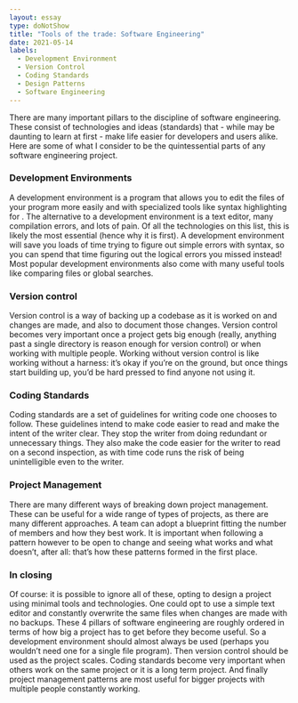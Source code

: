 ```yaml
---
layout: essay
type: doNotShow
title: "Tools of the trade: Software Engineering"
date: 2021-05-14
labels:
  - Development Environment
  - Version Control
  - Coding Standards
  - Design Patterns
  - Software Engineering
---
```



There are many important pillars to the discipline of software engineering. These consist of technologies and ideas (standards) that - while may be daunting to learn at first - make life easier for developers and users alike. Here are some of what I consider to be the quintessential parts of any software engineering project. 

### Development Environments

A development environment is a program that allows you to edit the files of your program more easily and with specialized tools like syntax highlighting for . The alternative to a development environment is a text editor, many compilation errors, and lots of pain. Of all the technologies on this list, this is likely the most essential (hence why it is first). A development environment will save you loads of time trying to figure out simple errors with syntax, so you can spend that time figuring out the logical errors you missed instead! Most popular development environments also come with many useful tools like comparing files or global searches.

### Version control

Version control is a way of backing up a codebase as it is worked on and changes are made, and also to document those changes. Version control becomes very important once a project gets big enough (really, anything past a single directory is reason enough for version control) or when working with multiple people. Working without version control is like working without a harness: it’s okay if you’re on the ground, but once things start building up, you’d be hard pressed to find anyone not using it.

### Coding Standards

Coding standards are a set of guidelines for writing code one chooses to follow. These guidelines intend to make code easier to read and make the intent of the writer clear. They stop the writer from doing redundant or unnecessary things. They also make the code easier for the writer to read on a second inspection, as with time code runs the risk of being unintelligible even to the writer.

### Project Management

There are many different ways of breaking down project management. These can be useful for a wide range of types of projects, as there are many different approaches. A team can adopt a blueprint fitting the number of members and how they best work. It is important when following a pattern however to be open to change and seeing what works and what doesn’t, after all: that’s how these patterns formed in the first place. 

### In closing 

Of course: it is possible to ignore all of these, opting to design a project using minimal tools and technologies. One could opt to use a simple text editor and constantly overwrite the same files when changes are made with no backups. These 4 pillars of software engineering are roughly ordered in terms of how big a project has to get before they become useful. So a development environment should almost always be used (perhaps you wouldn’t need one for a single file program). Then version control should be used as the project scales. Coding standards become very important when others work on the same project or it is a long term project. And finally project management patterns are most useful for bigger projects with multiple people constantly working.

